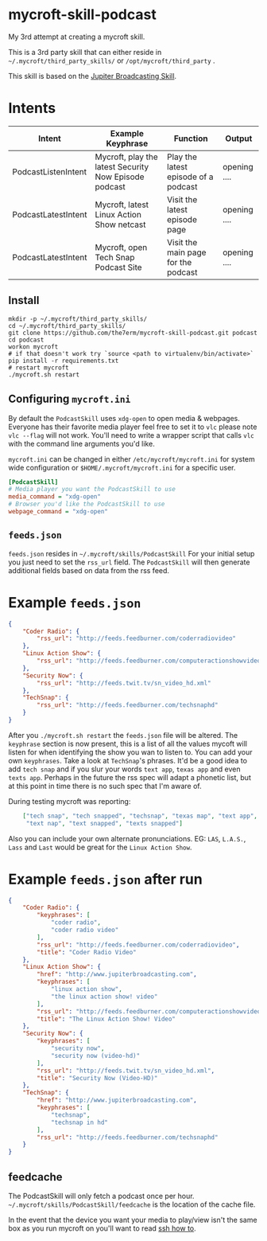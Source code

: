 # mycroft-skill-podcast
My 3rd attempt at creating a mycroft skill.

This is a 3rd party skill that can either reside in `~/.mycroft/third_party_skills/` or `/opt/mycroft/third_party` .

This skill is based on the [Jupiter Broadcasting Skill](https://github.com/the7erm/mycroft-skill-jupiter-broadcasting).

# Intents
| Intent               | Example Keyphrase                                         | Function                                                    | Output       |
|----------------------|-----------------------------------------------------------|-------------------------------------------------------------|--------------|
| PodcastListenIntent  | Mycroft, play the latest Security Now Episode podcast     | Play the latest episode of a podcast                        | opening .... |
| PodcastLatestIntent  | Mycroft, latest Linux Action Show netcast                 | Visit the latest episode page                               | opening .... |
| PodcastLatestIntent  | Mycroft, open Tech Snap Podcast Site                      | Visit the main page for the podcast                         | opening .... |


## Install
```
mkdir -p ~/.mycroft/third_party_skills/
cd ~/.mycroft/third_party_skills/
git clone https://github.com/the7erm/mycroft-skill-podcast.git podcast
cd podcast
workon mycroft
# if that doesn't work try `source <path to virtualenv/bin/activate>`
pip install -r requirements.txt
# restart mycroft
./mycroft.sh restart
```

## Configuring `mycroft.ini`
By default the `PodcastSkill` uses `xdg-open` to open media & webpages.
Everyone has their favorite media player feel free to set it to `vlc` please
note `vlc --flag` will not work.  You'll need to write a wrapper script that
calls `vlc` with the command line arguments you'd like.

`mycroft.ini` can be changed in either `/etc/mycroft/mycroft.ini` for system wide configuration or `$HOME/.mycroft/mycroft.ini` for a specific user.

```ini
[PodcastSkill]
# Media player you want the PodcastSkill to use
media_command = "xdg-open"
# Browser you'd like the PodcastSkill to use
webpage_command = "xdg-open"
```

## `feeds.json`
`feeds.json` resides in `~/.mycroft/skills/PodcastSkill`
For your initial setup you just need to set the `rss_url` field.  The
`PodcastSkill` will then generate additional fields based on data from the
rss feed.

# Example `feeds.json`
```json
{
    "Coder Radio": {
        "rss_url": "http://feeds.feedburner.com/coderradiovideo"
    },
    "Linux Action Show": {
        "rss_url": "http://feeds.feedburner.com/computeractionshowvideo"
    },
    "Security Now": {
        "rss_url": "http://feeds.twit.tv/sn_video_hd.xml"
    },
    "TechSnap": {
        "rss_url": "http://feeds.feedburner.com/techsnaphd"
    }
}
```

After you `./mycroft.sh restart` the `feeds.json` file will be altered.
The `keyphrase` section is now present, this is a list of all the values mycoft
will listen for when identifying the show you wan to listen to.  You can add
your own `keyphrases`. Take a look at `TechSnap`'s phrases.  It'd be a good
idea to add `tech snap` and if you slur your words `text app`, `texas app` and even
`texts app`.  Perhaps in the future the rss spec will adapt a phonetic list,
but at this point in time there is no such spec that I'm aware of.

During testing mycroft was reporting:
```json
    ["tech snap", "tech snapped", "techsnap", "texas map", "text app",
     "text nap", "text snapped", "texts snapped"]
```

Also you can include your own alternate pronunciations.  EG: `LAS`, `L.A.S.`,
`Lass` and `Last` would be great for the `Linux Action Show`.

# Example `feeds.json` after run
```json
{
    "Coder Radio": {
        "keyphrases": [
            "coder radio",
            "coder radio video"
        ],
        "rss_url": "http://feeds.feedburner.com/coderradiovideo",
        "title": "Coder Radio Video"
    },
    "Linux Action Show": {
        "href": "http://www.jupiterbroadcasting.com",
        "keyphrases": [
            "linux action show",
            "the linux action show! video"
        ],
        "rss_url": "http://feeds.feedburner.com/computeractionshowvideo",
        "title": "The Linux Action Show! Video"
    },
    "Security Now": {
        "keyphrases": [
            "security now",
            "security now (video-hd)"
        ],
        "rss_url": "http://feeds.twit.tv/sn_video_hd.xml",
        "title": "Security Now (Video-HD)"
    },
    "TechSnap": {
        "href": "http://www.jupiterbroadcasting.com",
        "keyphrases": [
            "techsnap",
            "techsnap in hd"
        ],
        "rss_url": "http://feeds.feedburner.com/techsnaphd"
    }
}
```

## feedcache
The PodcastSkill will only fetch a podcast once per hour.
`~/.mycroft/skills/PodcastSkill/feedcache` is the location of the cache file.

In the event that the device you want your media to play/view isn't the same box as you run mycroft on you'll want to read [ssh how to](https://github.com/the7erm/mycroft-skill-podcast/blob/master/how-to/how-to-ssh.md).
